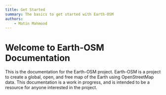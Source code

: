 ```yaml
---
title: Get Started
summary: The basics to get started with Earth-OSM
authors:
    - Matin Mahmood
---
```



# Welcome to Earth-OSM Documentation

This is the documentation for the Earth-OSM project. Earth-OSM is a project to create a global, open, and free map of the Earth using OpenStreetMap data. This documentation is a work in progress, and is intended to be a resource for anyone interested in the project. 